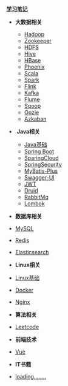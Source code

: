 [**学习笔记**](README.md)

- **大数据相关** 
  - [Hadoop](./大数据相关技术栈/01-Hadoop/README.md)
  - [Zookeeper]()
  - [HDFS](./大数据相关技术栈/03-HDFS/README.md)
  - [Hive]()
  - [HBase]()
  - [Phoenix]()
  - [Scala]()
  - [Spark]()
  - [Flink]()
  - [Kafka]()
  - [Flume]()
  - [Sqoop]()
  - [Oozie]()
  - [Azkaban]()


- ​ **Java相关** 

  - [Java基础]()
  - [Spring Boot]()
  - [SparingCloud]()
  - [SpringSecurity]()
  - [MyBatis-Plus]()
  - [Swagger-UI]()
  - [JWT]()
  - [Druid]()
  - [RabbitMq]()
  - [Lombok]()

-  **数据库相关** 
  - [MySQL]()
  - [Redis]()
  - [Elasticsearch]()

-  **Linux相关** 
  - [Linux基础]()
  - [Docker]()
  - [Nginx]()

-  **算法相关** 
  - [Leetcode]()

-  **前端技术** 
  - [Vue]()

-  **IT书籍** 
  - [loading........]()